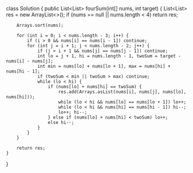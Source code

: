  
class Solution {
    public List<List<Integer>> fourSum(int[] nums, int target) {
        List<List<Integer>> res = new ArrayList<>();
        if (nums == null || nums.length < 4) return res;
        
        Arrays.sort(nums);
        
        for (int i = 0; i < nums.length - 3; i++) {
            if (i > 0 && nums[i] == nums[i - 1]) continue;
            for (int j = i + 1; j < nums.length - 2; j++) {
                if (j > i + 1 && nums[j] == nums[j - 1]) continue;
                int lo = j + 1, hi = nums.length - 1, twoSum = target - nums[i] - nums[j];
                int min = nums[lo] + nums[lo + 1], max = nums[hi] + nums[hi - 1];
                if (twoSum < min || twoSum > max) continue;
                while (lo < hi) {
                    if (nums[lo] + nums[hi] == twoSum) {
                        res.add(Arrays.asList(nums[i], nums[j], nums[lo], nums[hi]));
                        while (lo < hi && nums[lo] == nums[lo + 1]) lo++;
                        while (lo < hi && nums[hi] == nums[hi - 1]) hi--;
                        lo++; hi--;
                    } else if (nums[lo] + nums[hi] < twoSum) lo++;
                    else hi--;
                }
            }
        }
        
        return res;
    }
}
